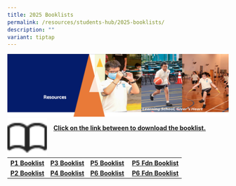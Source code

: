 ```yaml
---
title: 2025 Booklists
permalink: /resources/students-hub/2025-booklists/
description: ""
variant: tiptap
---
```

<img src="/images/Resourcesheader2.png">

<img src="/images/Bookicon.png" style="width:90px;height:90px;margin-right:15px;" align="left"> 
<p><u><b>Click on the link between to download the booklist.</b></u></p>
<table>
<tbody>
<tr>
<th><a href="/files/P1_BOOKLIST_2024.pdf" target="_blank" rel="noopener">P1 Booklist</a></th>
<th><a href="/files/P3_BOOKLIST_2024.pdf" target="_blank" rel="noopener">P3 Booklist</a></th>
<th><a href="/files/P5_BOOKLIST_2024.pdf" target="_blank" rel="noopener">P5 Booklist</a></th>
<td>&nbsp;<strong><a href="/files/P5__FDN__BOOKLIST_2024.pdf" target="_blank" rel="noopener">P5 Fdn Booklist</a></strong></td>
</tr>
<tr>
<td><strong><a href="/files/P2_BOOKLIST_2024.pdf" target="_blank" rel="noopener">P2 Booklist</a><br></strong></td>
<td><strong><a href="/files/P4_BOOKLIST_2024.pdf" target="_blank" rel="noopener">P4 Booklist</a></strong></td>
<td><strong><a href="/files/P6_BOOKLIST_2024.pdf" target="_blank" rel="noopener">P6 Booklist</a><br></strong></td>
<td><strong>&nbsp;<a href="/files/P6__FDN__BOOKLIST_2024.pdf" target="_blank" rel="noopener">P6 Fdn Booklist</a></strong></td>
</tr>
</tbody>
</table>